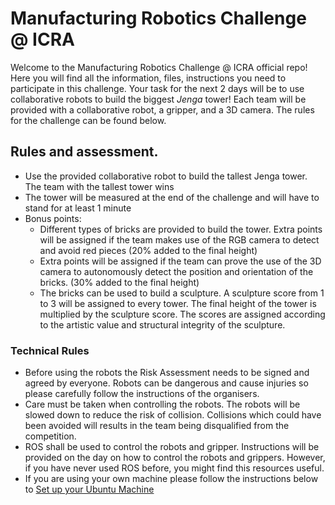 # Manufacturing Robotics Challenge @ ICRA
Welcome to the Manufacturing Robotics Challenge @ ICRA official repo! Here you will find all the information, files, instructions you need to participate in this challenge. 
Your task for the next 2 days will be to use collaborative robots to build the biggest _Jenga_ tower!
Each team will be provided with a collaborative robot, a gripper, and a 3D camera. The rules for the challenge can be found below. 
## Rules and assessment.
- Use the provided collaborative robot to build the tallest Jenga tower. The team with the tallest tower wins
- The tower will be measured at the end of the challenge and will have to stand for at least 1 minute
- Bonus points:
  - Different types of bricks are provided to build the tower. Extra points will be assigned if the team makes use of the RGB camera to detect and avoid red pieces (20% added to the final height)
  - Extra points will be assigned if the team can prove the use of the 3D camera to autonomously detect the position and orientation of the bricks. (30% added to the final height)
  - The bricks can be used to build a sculpture. A sculpture score from 1 to 3 will be assigned to every tower. The final height of the tower is multiplied by the
sculpture score. The scores are assigned according to the artistic value and structural integrity of the sculpture.

### Technical Rules 
- Before using the robots the Risk Assessment needs to be signed and agreed by everyone. Robots can be dangerous and cause injuries so please carefully follow the instructions of the organisers.
- Care must be taken when controlling the robots. The robots will be slowed down to reduce the risk of collision. Collisions which could have been avoided will results in the team being disqualified from the competition. 
- ROS shall be used to control the robots and gripper. Instructions will be provided on the day on how to control the robots and grippers. However, if you have never used ROS before, you might find this resources useful.
- If you are using your own machine please follow the instructions below to [Set up your Ubuntu Machine](docs/MachineSetup)
